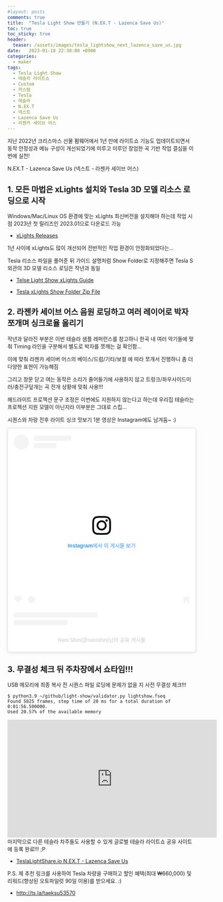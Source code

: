 ```yaml
---
#layout: posts
comments: true
title:  "Tesla Light Show 만들기 (N.EX.T - Lazenca Save Us)"
toc: true
toc_sticky: true
header:
  teaser: /assets/images/tesla_lightshow_next_lazenca_save_us.jpg
date:   2023-01-18 22:30:00 +0900
categories:
  - maker
tags:
  - Tesla Light Show
  - 테슬라 라이트쇼
  - Custom
  - 커스텀
  - Tesla
  - 테슬라
  - N.EX.T
  - 넥스트
  - Lazenca Save Us
  - 라젠카 세이브 어스
---
```

지난 2022년 크리스마스 선물 펌웨어에서 1년 만에 라이트쇼 기능도 업데이트되면서 동작 안정성과 메뉴 구성이 개선되었기에 미루고 미루던 장엄한 곡 기반 작업 결심을 이번에 실천!

N.EX.T - Lazenca Save Us (넥스트 - 라젠카 세이브 어스)

## 1. 모든 마법은 xLights 설치와 Tesla 3D 모델 리소스 로딩으로 시작

Windows/Mac/Linux OS 환경에 맞는 xLights 최신버전을 설치해야 하는데 작업 시점 2023년 첫 릴리즈인 2023.01으로 다운로드 가능

- [xLights Releases](https://xlights.org/releases/)

1년 사이에 xLights도 많이 개선되어 전반적인 작업 환경이 안정화되었다는...

Tesla 리소스 파일을 풀어준 뒤 가이드 설명처럼 Show Folder로 지정해주면 Tesla S 외관의 3D 모델 리소스 로딩은 작년과 동일

- [Telse Light Show xLights Guide](https://github.com/teslamotors/light-show#tesla-light-show-xlights-guide)

- [Tesla xLights Show Folder Zip File](https://github.com/teslamotors/light-show/blob/master/xlights/tesla_xlights_show_folder.zip?raw=true)

## 2. 라젠카 세이브 어스 음원 로딩하고 여러 레이어로 박자 쪼개며 싱크로율 올리기

작년과 달라진 부분은 이번 테슬라 샘플 레퍼런스를 참고하니 한곡 내 여러 악기들에 맞춰 Timing 라인을 구분해서 별도로 박자를 쪼깨는 걸 확인함...

이에 맞춰 라젠카 세이버 어스의 베이스/드럼/기타/보컬 에 따라 쪼개서 진행하니 좀 더 다양한 표현이 가능해짐

그리고 창문 닫고 여는 동작은 소리가 줄어들기에 사용하지 않고 트렁크/좌우사이드미러/충전구덮개는 곡 전개 상황에 맞춰 사용!!!

헤드라이트 프로젝션 문구 조정은 이번에도 지원하지 않는다고 하는데 우리집 테슬라는 프로젝션 지원 모델이 아닌지라 이부분은 그대로 스킵...

시퀀스와 차량 전후 라이트 싱크 맛보기 1분 영상은 Instagram에도 남겨둠~ :)

<blockquote class="instagram-media" data-instgrm-captioned data-instgrm-permalink="https://www.instagram.com/p/CnhqzZLPEA6/?utm_source=ig_embed&amp;utm_campaign=loading" data-instgrm-version="14" style=" background:#FFF; border:0; border-radius:3px; box-shadow:0 0 1px 0 rgba(0,0,0,0.5),0 1px 10px 0 rgba(0,0,0,0.15); margin: 1px; max-width:540px; min-width:326px; padding:0; width:99.375%; width:-webkit-calc(100% - 2px); width:calc(100% - 2px);"><div style="padding:16px;"> <a href="https://www.instagram.com/p/CnhqzZLPEA6/?utm_source=ig_embed&amp;utm_campaign=loading" style=" background:#FFFFFF; line-height:0; padding:0 0; text-align:center; text-decoration:none; width:100%;" target="_blank"> <div style=" display: flex; flex-direction: row; align-items: center;"> <div style="background-color: #F4F4F4; border-radius: 50%; flex-grow: 0; height: 40px; margin-right: 14px; width: 40px;"></div> <div style="display: flex; flex-direction: column; flex-grow: 1; justify-content: center;"> <div style=" background-color: #F4F4F4; border-radius: 4px; flex-grow: 0; height: 14px; margin-bottom: 6px; width: 100px;"></div> <div style=" background-color: #F4F4F4; border-radius: 4px; flex-grow: 0; height: 14px; width: 60px;"></div></div></div><div style="padding: 19% 0;"></div> <div style="display:block; height:50px; margin:0 auto 12px; width:50px;"><svg width="50px" height="50px" viewBox="0 0 60 60" version="1.1" xmlns="https://www.w3.org/2000/svg" xmlns:xlink="https://www.w3.org/1999/xlink"><g stroke="none" stroke-width="1" fill="none" fill-rule="evenodd"><g transform="translate(-511.000000, -20.000000)" fill="#000000"><g><path d="M556.869,30.41 C554.814,30.41 553.148,32.076 553.148,34.131 C553.148,36.186 554.814,37.852 556.869,37.852 C558.924,37.852 560.59,36.186 560.59,34.131 C560.59,32.076 558.924,30.41 556.869,30.41 M541,60.657 C535.114,60.657 530.342,55.887 530.342,50 C530.342,44.114 535.114,39.342 541,39.342 C546.887,39.342 551.658,44.114 551.658,50 C551.658,55.887 546.887,60.657 541,60.657 M541,33.886 C532.1,33.886 524.886,41.1 524.886,50 C524.886,58.899 532.1,66.113 541,66.113 C549.9,66.113 557.115,58.899 557.115,50 C557.115,41.1 549.9,33.886 541,33.886 M565.378,62.101 C565.244,65.022 564.756,66.606 564.346,67.663 C563.803,69.06 563.154,70.057 562.106,71.106 C561.058,72.155 560.06,72.803 558.662,73.347 C557.607,73.757 556.021,74.244 553.102,74.378 C549.944,74.521 548.997,74.552 541,74.552 C533.003,74.552 532.056,74.521 528.898,74.378 C525.979,74.244 524.393,73.757 523.338,73.347 C521.94,72.803 520.942,72.155 519.894,71.106 C518.846,70.057 518.197,69.06 517.654,67.663 C517.244,66.606 516.755,65.022 516.623,62.101 C516.479,58.943 516.448,57.996 516.448,50 C516.448,42.003 516.479,41.056 516.623,37.899 C516.755,34.978 517.244,33.391 517.654,32.338 C518.197,30.938 518.846,29.942 519.894,28.894 C520.942,27.846 521.94,27.196 523.338,26.654 C524.393,26.244 525.979,25.756 528.898,25.623 C532.057,25.479 533.004,25.448 541,25.448 C548.997,25.448 549.943,25.479 553.102,25.623 C556.021,25.756 557.607,26.244 558.662,26.654 C560.06,27.196 561.058,27.846 562.106,28.894 C563.154,29.942 563.803,30.938 564.346,32.338 C564.756,33.391 565.244,34.978 565.378,37.899 C565.522,41.056 565.552,42.003 565.552,50 C565.552,57.996 565.522,58.943 565.378,62.101 M570.82,37.631 C570.674,34.438 570.167,32.258 569.425,30.349 C568.659,28.377 567.633,26.702 565.965,25.035 C564.297,23.368 562.623,22.342 560.652,21.575 C558.743,20.834 556.562,20.326 553.369,20.18 C550.169,20.033 549.148,20 541,20 C532.853,20 531.831,20.033 528.631,20.18 C525.438,20.326 523.257,20.834 521.349,21.575 C519.376,22.342 517.703,23.368 516.035,25.035 C514.368,26.702 513.342,28.377 512.574,30.349 C511.834,32.258 511.326,34.438 511.181,37.631 C511.035,40.831 511,41.851 511,50 C511,58.147 511.035,59.17 511.181,62.369 C511.326,65.562 511.834,67.743 512.574,69.651 C513.342,71.625 514.368,73.296 516.035,74.965 C517.703,76.634 519.376,77.658 521.349,78.425 C523.257,79.167 525.438,79.673 528.631,79.82 C531.831,79.965 532.853,80.001 541,80.001 C549.148,80.001 550.169,79.965 553.369,79.82 C556.562,79.673 558.743,79.167 560.652,78.425 C562.623,77.658 564.297,76.634 565.965,74.965 C567.633,73.296 568.659,71.625 569.425,69.651 C570.167,67.743 570.674,65.562 570.82,62.369 C570.966,59.17 571,58.147 571,50 C571,41.851 570.966,40.831 570.82,37.631"></path></g></g></g></svg></div><div style="padding-top: 8px;"> <div style=" color:#3897f0; font-family:Arial,sans-serif; font-size:14px; font-style:normal; font-weight:550; line-height:18px;">Instagram에서 이 게시물 보기</div></div><div style="padding: 12.5% 0;"></div> <div style="display: flex; flex-direction: row; margin-bottom: 14px; align-items: center;"><div> <div style="background-color: #F4F4F4; border-radius: 50%; height: 12.5px; width: 12.5px; transform: translateX(0px) translateY(7px);"></div> <div style="background-color: #F4F4F4; height: 12.5px; transform: rotate(-45deg) translateX(3px) translateY(1px); width: 12.5px; flex-grow: 0; margin-right: 14px; margin-left: 2px;"></div> <div style="background-color: #F4F4F4; border-radius: 50%; height: 12.5px; width: 12.5px; transform: translateX(9px) translateY(-18px);"></div></div><div style="margin-left: 8px;"> <div style=" background-color: #F4F4F4; border-radius: 50%; flex-grow: 0; height: 20px; width: 20px;"></div> <div style=" width: 0; height: 0; border-top: 2px solid transparent; border-left: 6px solid #f4f4f4; border-bottom: 2px solid transparent; transform: translateX(16px) translateY(-4px) rotate(30deg)"></div></div><div style="margin-left: auto;"> <div style=" width: 0px; border-top: 8px solid #F4F4F4; border-right: 8px solid transparent; transform: translateY(16px);"></div> <div style=" background-color: #F4F4F4; flex-grow: 0; height: 12px; width: 16px; transform: translateY(-4px);"></div> <div style=" width: 0; height: 0; border-top: 8px solid #F4F4F4; border-left: 8px solid transparent; transform: translateY(-4px) translateX(8px);"></div></div></div> <div style="display: flex; flex-direction: column; flex-grow: 1; justify-content: center; margin-bottom: 24px;"> <div style=" background-color: #F4F4F4; border-radius: 4px; flex-grow: 0; height: 14px; margin-bottom: 6px; width: 224px;"></div> <div style=" background-color: #F4F4F4; border-radius: 4px; flex-grow: 0; height: 14px; width: 144px;"></div></div></a><p style=" color:#c9c8cd; font-family:Arial,sans-serif; font-size:14px; line-height:17px; margin-bottom:0; margin-top:8px; overflow:hidden; padding:8px 0 7px; text-align:center; text-overflow:ellipsis; white-space:nowrap;"><a href="https://www.instagram.com/p/CnhqzZLPEA6/?utm_source=ig_embed&amp;utm_campaign=loading" style=" color:#c9c8cd; font-family:Arial,sans-serif; font-size:14px; font-style:normal; font-weight:normal; line-height:17px; text-decoration:none;" target="_blank">Nani Shin(@nanishin)님의 공유 게시물</a></p></div></blockquote> <script async src="//www.instagram.com/embed.js"></script>

## 3. 무결성 체크 뒤 주차장에서 쇼타임!!!

USB 메모리에 최종 복사 전 시퀀스 파일 로딩에 문제가 없을 지 사전 무결성 체크!!!

```shell
$ python3.9 ~/github/light-show/validator.py lightshow.fseq
Found 5825 frames, step time of 20 ms for a total duration of 0:01:56.500000.
Used 20.57% of the available memory
```

<iframe width="560" height="315" src="https://www.youtube-nocookie.com/embed/VDFZY52ZMeU" frameborder="0" allow="autoplay; encrypted-media" allowfullscreen></iframe>
<br>
마지막으로 다른 테슬라 차주들도 사용할 수 있게 글로벌 테슬라 라이트쇼 공유 사이트에 등록 완료!!! ;P

- [TeslaLightShare.io N.EX.T - Lazenca Save Us](https://teslalightshare.io/light-show/566)

P.S. 제 추천 링크를 사용하여 Tesla 차량을 구매하고 할인 혜택(최대 ₩660,000) 및 리워드(향상된 오토파일럿 90일 이용)를 받으세요. :)

- http://ts.la/taeksu53570
